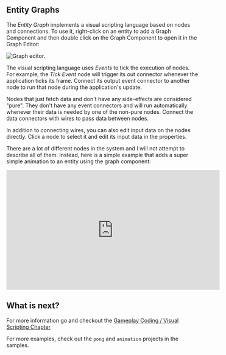 ## Entity Graphs

The *Entity Graph* implements a visual scripting language based on nodes and connections. To use
it, right-click on an entity to add a Graph Component and then double click on the Graph Component
to open it in the Graph Editor:

![Graph editor.](https://www.dropbox.com/s/ssasbp5sb0vq7gy/graph-editor.png?dl=1)

The visual scripting language uses *Events* to tick the execution of nodes. For example, the
*Tick Event* node will trigger its out connector whenever the application ticks its frame. Connect
its output event connector to another node to run that node during the application's update.

Nodes that just fetch data and don't have any side-effects are considered "pure". They don't have
any event connectors and will run automatically whenever their data is needed by one of the non-pure
nodes. Connect the data connectors with wires to pass data between nodes.

In addition to connecting wires, you can also edit input data on the nodes directly. Click a node
to select it and edit its input data in the properties.

There are a lot of different nodes in the system and I will not attempt to describe all of them.
Instead, here is a simple example that adds a super simple animation to an entity using the graph
component:

<iframe width="560" height="315" src="https://www.youtube.com/embed/3DupUNK9GNc" title="YouTube video player" frameborder="0" allow="accelerometer; autoplay; clipboard-write; encrypted-media; gyroscope; picture-in-picture" allowfullscreen></iframe>

## What is next?

For more information go and checkout the [Gameplay Coding / Visual Scripting Chapter]({{the_machinery_book}}/visual_scripting/index.html)

For more examples, check out the `pong` and `animation` projects in the samples.

